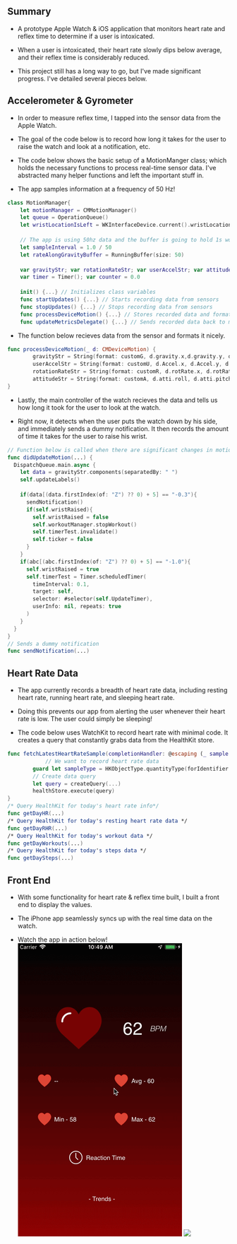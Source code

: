## **Summary**

- A prototype Apple Watch & iOS application that monitors heart rate and reflex time to determine if a user is intoxicated.

- When a user is intoxicated, their heart rate slowly dips below average, and their reflex time is considerably reduced.

- This project still has a long way to go, but I've made significant progress. I've detailed several pieces below.

## **Accelerometer & Gyrometer**

- In order to measure reflex time, I tapped into the sensor data from the Apple Watch. 

- The goal of the code below is to record how long it takes for the user to raise the watch and look at a notification, etc.

- The code below shows the basic setup of a MotionManger class; which holds the necessary functions to process real-time sensor data. I've abstracted many helper functions and left the important stuff in. 

- The app samples information at a frequency of 50 Hz!

```swift
class MotionManager{
    let motionManager = CMMotionManager()
    let queue = OperationQueue()
    let wristLocationIsLeft = WKInterfaceDevice.current().wristLocation == .left
    
    // The app is using 50hz data and the buffer is going to hold 1s worth of data.
    let sampleInterval = 1.0 / 50
    let rateAlongGravityBuffer = RunningBuffer(size: 50)
    
    var gravityStr; var rotationRateStr; var userAccelStr; var attitudeStr;
    var timer = Timer(); var counter = 0.0
    
    init() {...} // Initializes class variables
    func startUpdates() {...} // Starts recording data from sensors
    func stopUpdates() {...} // Stops recording data from sensors
    func processDeviceMotion() {...} // Stores recorded data and formats it nicely
    func updateMetricsDelegate() {...} // Sends recorded data back to main swift file
```

- The function below recieves data from the sensor and formats it nicely.

```swift
func processDeviceMotion(_ d: CMDeviceMotion) {
        gravityStr = String(format: customG, d.gravity.x,d.gravity.y, d.gravity.z)
        userAccelStr = String(format: customU, d.Accel.x, d.Accel.y, d.Accel.z)
        rotationRateStr = String(format: customR, d.rotRate.x, d.rotRate.y, d.rotRate.z)
        attitudeStr = String(format: customA, d.atti.roll, d.atti.pitch, d.atti.yaw)
}
```

- Lastly, the main controller of the watch recieves the data and tells us how long it took for the user to look at the watch.

- Right now, it detects when the user puts the watch down by his side, and immediately sends a dummy notification. It then records the amount of time it takes for the user to raise his wrist.

```swift
// Function below is called when there are significant changes in motion
func didUpdateMotion(...) {
  DispatchQueue.main.async {
    let data = gravityStr.components(separatedBy: " ")
    self.updateLabels()

    if(data[(data.firstIndex(of: "Z") ?? 0) + 5] == "-0.3"){
      sendNotification()
      if(self.wristRaised){
        self.wristRaised = false
        self.workoutManager.stopWorkout()
        self.timerTest.invalidate()
        self.ticker = false
      }
    }
    if(abc[(abc.firstIndex(of: "Z") ?? 0) + 5] == "-1.0"){
      self.wristRaised = true
      self.timerTest = Timer.scheduledTimer(
        timeInterval: 0.1, 
        target: self, 
        selector: #selector(self.UpdateTimer), 
        userInfo: nil, repeats: true
      )
    }
  }
}
// Sends a dummy notification
func sendNotification(...)
```

## **Heart Rate Data**

- The app currently records a breadth of heart rate data, including resting heart rate, running heart rate, and sleeping heart rate.

- Doing this prevents our app from alerting the user whenever their heart rate is low. The user could simply be sleeping!

- The code below uses WatchKit to record heart rate with minimal code. It creates a query that constantly grabs data from the HealthKit store. 

```swift
func fetchLatestHeartRateSample(completionHandler: @escaping (_ sample: HKQuantitySample) -> Void) {
  			// We want to record heart rate data
        guard let sampleType = HKObjectType.quantityType(forIdentifier:heartRate)
       	// Create data query
        let query = createQuery(...)
        healthStore.execute(query)
}
/* Query HealthKit for today's heart rate info*/
func getDayHR(...)
/* Query HealthKit for today's resting heart rate data */
func getDayRHR(...)
/* Query HealthKit for today's workout data */
func getDayWorkouts(...)
/* Query HealthKit for today's steps data */
func getDaySteps(...)
```

## **Front End**

- With some functionality for heart rate & reflex time built, I built a front end to display the values. 

- The iPhone app seamlessly syncs up with the real time data on the watch. 

- Watch the app in action below!
![](phonetest.gif)
![](watch.gif)<br/>


